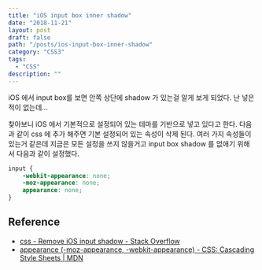 ```yaml
---
title: "iOS input box inner shadow"
date: "2018-11-21"
layout: post
draft: false
path: "/posts/ios-input-box-inner-shadow"
category: "CSS3"
tags: 
  - "CSS"
description: ""  
---
```


iOS 에서 input box를 보면 안쪽 상단에 shadow 가 있는걸 알게 보게 되었다. 난 넣은 적이 없는데...

찾아보니 iOS 에서 기본적으로 설정되어 있는 테마를 기반으로 넣고 있다고 한다.
다음과 같이 css 에 추가 해주면 기본 설정되어 있는 속성이 삭제 된다.
여러 가지 속성들이 있는거 같은데 지금은 모든 설정을 쓰지 않을거고 input box shadow 를 없애기 위해서 다음과 같이 설정했다.

``` css
input {
	-webkit-appearance: none;
	-moz-appearance: none;
	appearance: none;
}
```

## Reference
- [css - Remove iOS input shadow - Stack Overflow](https://stackoverflow.com/questions/23211656/remove-ios-input-shadow)
- [appearance (-moz-appearance, -webkit-appearance) - CSS: Cascading Style Sheets | MDN](https://developer.mozilla.org/en-US/docs/Web/CSS/appearance)
